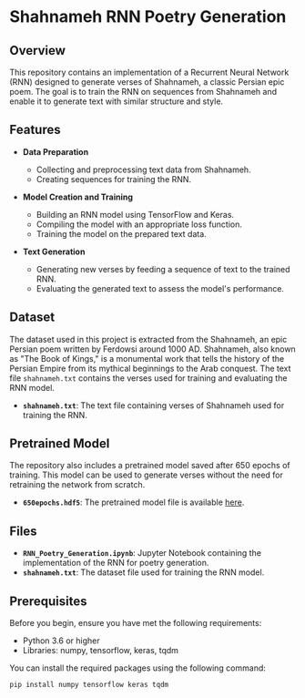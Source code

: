 # Shahnameh RNN Poetry Generation

## Overview
This repository contains an implementation of a Recurrent Neural Network (RNN) designed to generate verses of Shahnameh, a classic Persian epic poem. The goal is to train the RNN on sequences from Shahnameh and enable it to generate text with similar structure and style.

## Features
- **Data Preparation**
  - Collecting and preprocessing text data from Shahnameh.
  - Creating sequences for training the RNN.

- **Model Creation and Training**
  - Building an RNN model using TensorFlow and Keras.
  - Compiling the model with an appropriate loss function.
  - Training the model on the prepared text data.

- **Text Generation**
  - Generating new verses by feeding a sequence of text to the trained RNN.
  - Evaluating the generated text to assess the model's performance.

## Dataset
The dataset used in this project is extracted from the Shahnameh, an epic Persian poem written by Ferdowsi around 1000 AD. Shahnameh, also known as "The Book of Kings," is a monumental work that tells the history of the Persian Empire from its mythical beginnings to the Arab conquest. The text file `shahnameh.txt` contains the verses used for training and evaluating the RNN model.

- **`shahnameh.txt`**: The text file containing verses of Shahnameh used for training the RNN.

## Pretrained Model
The repository also includes a pretrained model saved after 650 epochs of training. This model can be used to generate verses without the need for retraining the network from scratch.

- **`650epochs.hdf5`**: The pretrained model file is available [here](https://drive.google.com/file/d/1D2OpsTBGpyiDqD6D5F4Iw-sTYnicuSgt/view?usp=sharing).

## Files
- **`RNN_Poetry_Generation.ipynb`**: Jupyter Notebook containing the implementation of the RNN for poetry generation.
- **`shahnameh.txt`**: The dataset file used for training the RNN model.

## Prerequisites
Before you begin, ensure you have met the following requirements:
- Python 3.6 or higher
- Libraries: numpy, tensorflow, keras, tqdm

You can install the required packages using the following command:
```bash
pip install numpy tensorflow keras tqdm

